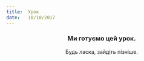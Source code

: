 ```yaml
---
title:  Урок
date:   18/10/2017
---
```


### <center>Ми готуємо цей урок.</center>
<center>Будь ласка, зайдіть пізніше.</center>